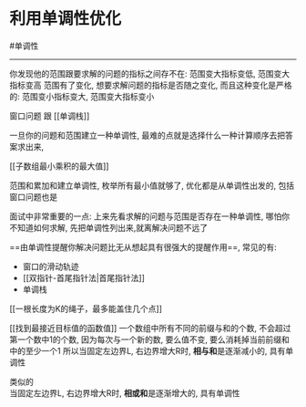 # 利用单调性优化

#单调性

---
你发现他的范围跟要求解的问题的指标之间存不在: 范围变大指标变低, 范围变大指标变高
范围有了变化, 想要求解问题的指标是否随之变化, 而且这种变化是严格的:
范围变小指标变大, 范围变大指标变小

窗口问题 跟 [[单调栈]]

一旦你的问题和范围建立一种单调性, 最难的点就是选择什么一种计算顺序去把答案求出来, 

[[子数组最小乘积的最大值]]

范围和累加和建立单调性, 枚举所有最小值就够了, 优化都是从单调性出发的, 包括窗口问题也是

面试中非常重要的一点:
上来先看求解的问题与范围是否存在一种单调性, 哪怕你不知道如何求解, 先把单调性列出来,就离解决问题不远了

==由单调性提醒你解决问题比无从想起具有很强大的提醒作用==, 常见的有:
- 窗口的滑动轨迹
- [[双指针-首尾指针法|首尾指针法]]
- 单调栈


 [[一根长度为K的绳子，最多能盖住几个点]]

[[找到最接近目标值的函数值]]
一个数组中所有不同的前缀与和的个数, 不会超过第一个数中1的个数, 因为每次与一个新的数, 要么值不变, 要么消耗掉当前前缀和中的至少一个1
所以当固定左边界L, 右边界增大R时, **相与和**是逐渐减小的, 具有单调性

类似的  
当固定左边界L, 右边界增大R时, **相或和**是逐渐增大的, 具有单调性